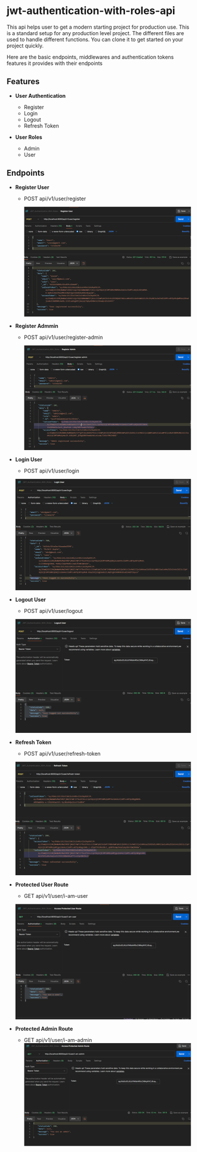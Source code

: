 # jwt-authentication-with-roles-api

This api helps user to get a modern starting project for production use. This is a standard setup for any production level project. The different files are used to handle different functions. You can clone it to get started on your project quickly.

Here are the basic endpoints, middlewares and authentication tokens features it provides with their endpoints

## Features

- **User Authentication**

  - Register
  - Login
  - Logout
  - Refresh Token

- **User Roles**
  - Admin
  - User

## Endpoints

- **Register User**

  - POST api/v1/user/register

    ![alt text](images/image.png)

- **Register Admmin**

  - POST api/v1/user/register-admin

    ![alt text](images/register_admin.png)

- **Login User**

  - POST api/v1/user/login

  ![alt text](images/image-1.png)

- **Logout User**

  - POST api/v1/user/logout

  ![alt text](images/logout.png)

- **Refresh Token**

  - POST api/v1/user/refresh-token

  ![alt text](images/refresh.png)

- **Protected User Route**

  - GET api/v1/user/i-am-user

  ![alt text](images/protectedUser.png)

- **Protected Admin Route**
  - GET api/v1/user/i-am-admin
  ![alt text](images/protected_admin.png)
